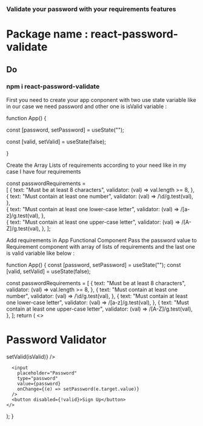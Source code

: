 ### Validate your password with your requirements features

# Package name : react-password-validate

## Do <br />

### npm i react-password-validate

First you need to create your app conponent with two use state variable like in our case we need password and other one is isValid variable :

function App() {

const [password, setPassword] = useState(""); <br />

const [valid, setValid] = useState(false);

}

Create the Array Lists of requirements according to your need like in my case I have four requirements

const passwordRequirements = <br/> [
{
text: "Must be at least 8 characters",
validator: (val) => val.length >= 8,
},
<br/>
{
text: "Must contain at least one number",
validator: (val) => /\d/g.test(val),
},
<br/>
{
text: "Must contain at least one lower-case letter",
validator: (val) => /[a-z]/g.test(val),
},
<br/>
{
text: "Must contain at least one upper-case letter",
validator: (val) => /[A-Z]/g.test(val),
},
];

Add requirements in App Functional Component
Pass the password value to Requirement component with array of lists of requirements and the last one is valid variable like below :

function App() {
const [password, setPassword] = useState("");
const [valid, setValid] = useState(false);

const passwordRequirements = [
{
text: "Must be at least 8 characters",
validator: (val) => val.length >= 8,
},
{
text: "Must contain at least one number",
validator: (val) => /\d/g.test(val),
},
{
text: "Must contain at least one lower-case letter",
validator: (val) => /[a-z]/g.test(val),
},
{
text: "Must contain at least one upper-case letter",
validator: (val) => /[A-Z]/g.test(val),
},
];
return (
<>

<h1>Password Validator</h1>
<Requirements
value={password}
requirements={passwordRequirements}
onValidChange={(isValid) => setValid(isValid)}
/>

      <input
        placeholder="Password"
        type="password"
        value={password}
        onChange={(e) => setPassword(e.target.value)}
      />
      <button disabled={!valid}>Sign Up</button>
    </>

);
}
